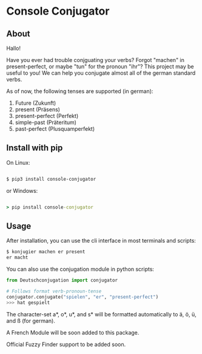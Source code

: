 # Console Conjugator


## About
Hallo!

Have you ever had trouble conjguating your verbs? Forgot "machen" in present-perfect, or maybe "tun" for the pronoun "ihr"? 
This project may be useful to you! We can help you conjugate almost all of the german standard verbs.

As of now, the following tenses are supported (in german):
1. Future (Zukunft)
2. present (Präsens)
3. present-perfect (Perfekt)
4. simple-past (Präteritum)
5. past-perfect (Plusquamperfekt)

## Install with pip
On Linux:


```bash

$ pip3 install console-conjugator

```

or Windows:

```cmd

> pip install console-conjugator

```

## Usage
After installation, you can use the cli interface in most terminals and scripts:
```bash
$ konjugier machen er present
er macht
```

You can also use the conjugation module in python scripts:
```python
from Deutschconjugation import conjugator

# Follows format verb-pronoun-tense
conjugator.conjugate("spielen", "er", "present-perfect")
>>> hat gespielt
```
The character-set a*, o*, u*, and s* will be formatted automatically to ä, ö, ü, and ß (for german).

A French Module will be soon added to this package.

Official Fuzzy Finder support to be added soon.
